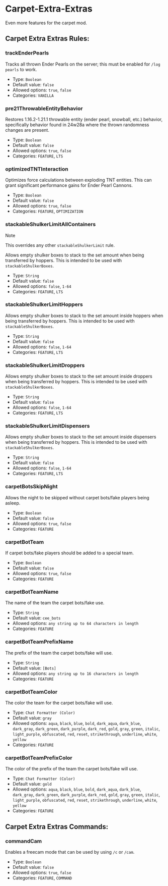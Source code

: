 # Carpet-Extra-Extras
Even more features for the carpet mod.

## Carpet Extra Extras Rules:
### trackEnderPearls
Tracks all thrown Ender Pearls on the server; this must be enabled for `/log pearls` to work.
* Type: `Boolean`
* Default value: `false`
* Allowed options: `true`, `false`
* Categories: `VANILLA`

### pre21ThrowableEntityBehavior
Restores 1.16.2-1.21.1 throwable entity (ender pearl, snowball, etc.) behavior, specifically behavior found in 24w28a where the thrown randomness changes are present.
* Type: `Boolean`
* Default value: `false`
* Allowed options: `true`, `false`
* Categories: `FEATURE`, `LTS`

### optimizedTNTInteraction
Optimizes force calculations between exploding TNT entities. This can grant significant performance gains for Ender Pearl Cannons.
* Type: `Boolean`
* Default value: `false`
* Allowed options: `true`, `false`
* Categories: `FEATURE`, `OPTIMIZATION`

### stackableShulkerLimitAllContainers
> [!NOTE]
This overrides any other `stackableShulkerLimit` rule.

Allows empty shulker boxes to stack to the set amount when being transferred by hoppers. This is intended to be used with `stackableShulkerBoxes`.
* Type: `String`
* Default value: `false`
* Allowed options: `false`, `1-64`
* Categories: `FEATURE`, `LTS`

### stackableShulkerLimitHoppers
Allows empty shulker boxes to stack to the set amount inside hoppers when being transferred by hoppers. This is intended to be used with `stackableShulkerBoxes`.
* Type: `String`
* Default value: `false`
* Allowed options: `false`, `1-64`
* Categories: `FEATURE`, `LTS`

### stackableShulkerLimitDroppers
Allows empty shulker boxes to stack to the set amount inside droppers when being transferred by hoppers. This is intended to be used with `stackableShulkerBoxes`.
* Type: `String`
* Default value: `false`
* Allowed options: `false`, `1-64`
* Categories: `FEATURE`, `LTS`

### stackableShulkerLimitDispensers
Allows empty shulker boxes to stack to the set amount inside dispensers when being transferred by hoppers. This is intended to be used with `stackableShulkerBoxes`.
* Type: `String`
* Default value: `false`
* Allowed options: `false`, `1-64`
* Categories: `FEATURE`, `LTS`

### carpetBotsSkipNight
Allows the night to be skipped without carpet bots/fake players being asleep.
* Type: `Boolean`
* Default value: `false`
* Allowed options: `true`, `false`
* Categories: `FEATURE`

### carpetBotTeam
If carpet bots/fake players should be added to a special team.
* Type: `Boolean`
* Default value: `false`
* Allowed options: `true`, `false`
* Categories: `FEATURE`

### carpetBotTeamName
The name of the team the carpet bots/fake use.
* Type: `String`
* Default value: `cee_bots`
* Allowed options: `any string up to 64 characters in length`
* Categories: `FEATURE`

### carpetBotTeamPrefixName
The prefix of the team the carpet bots/fake will use.
* Type: `String`
* Default value: `[Bots]`
* Allowed options: `any string up to 16 characters in length`
* Categories: `FEATURE`

### carpetBotTeamColor
The color the team for the carpet bots/fake will use.
* Type: `Chat Formatter (Color)`
* Default value: `gray`
* Allowed options: `aqua`, `black`, `blue`, `bold`, `dark_aqua`, `dark_blue`, `dark_gray`, `dark_green`, `dark_purple`, `dark_red`, `gold`, `gray`, `green`, `italic`, `light_purple`, `obfuscated`, `red`, `reset`, `strikethrough`, `underline`, `white`, `yellow`
* Categories: `FEATURE`

### carpetBotTeamPrefixColor
The color of the prefix of the team the carpet bots/fake will use.
* Type: `Chat Formatter (Color)`
* Default value: `gold`
* Allowed options: `aqua`, `black`, `blue`, `bold`, `dark_aqua`, `dark_blue`, `dark_gray`, `dark_green`, `dark_purple`, `dark_red`, `gold`, `gray`, `green`, `italic`, `light_purple`, `obfuscated`, `red`, `reset`, `strikethrough`, `underline`, `white`, `yellow`
* Categories: `FEATURE`

## Carpet Extra Extras Commands:
### commandCam
Enables a freecam mode that can be used by using `/c` or `/cam`.
* Type: `Boolean`
* Default value: `false`
* Allowed options: `true`, `false`
* Categories: `FEATURE`, `COMMAND`
